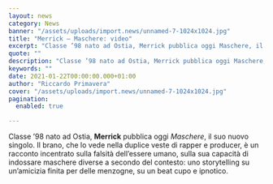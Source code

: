 ```yaml
---
layout: news
category: News
banner: "/assets/uploads/import.news/unnamed-7-1024x1024.jpg"
title: "Merrick – Maschere: video"
excerpt: "Classe ’98 nato ad Ostia, Merrick pubblica oggi Maschere, il suo nuovo singolo. Il brano, che lo vede nella duplice veste di rapper e producer, è un racconto incentrato sulla falsità dell’essere umano, sulla sua capacità di indossare maschere diverse a secondo del contesto: uno storytelling su un’amicizia finita per delle menzogne, su un beat [&hellip"
quote: ""
description: "Classe ’98 nato ad Ostia, Merrick pubblica oggi Maschere, il suo nuovo singolo. Il brano, che lo vede nella duplice veste di rapper e producer, è un racconto incentrato sulla falsità dell’essere umano, sulla sua capacità di indossare maschere diverse a secondo del contesto: uno storytelling su un’amicizia finita per delle menzogne, su un beat [&hellip"
keywords: ""
date: 2021-01-22T00:00:00.000+01:00
author: "Riccardo Primavera"
cover: "/assets/uploads/import.news/unnamed-7-1024x1024.jpg"
pagination:
  enabled: true

---
```


Classe ’98 nato ad Ostia, **Merrick** pubblica oggi _Maschere_, il suo nuovo singolo. Il brano, che lo vede nella duplice veste di rapper e producer, è un racconto incentrato sulla falsità dell’essere umano, sulla sua capacità di indossare maschere diverse a secondo del contesto: uno storytelling su un’amicizia finita per delle menzogne, su un beat cupo e ipnotico.